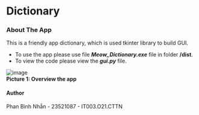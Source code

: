 # Dictionary
### About The App
This is a friendly app dictionary, which is used tkinter library to build GUI.  
* To use the app please use file ***Meow_Dictionary.exe*** file in folder **/dist**.  
* To view the code please view the ***gui.py*** file.  

![image](https://github.com/Hidori-Pii/Dictionary_App/assets/146969222/f9a73662-782a-4232-8bc4-f6b42204d779)  
**Picture 1: Overview the app**
#### Author
Phan Bình Nhẫn - 23521087 - IT003.O21.CTTN
